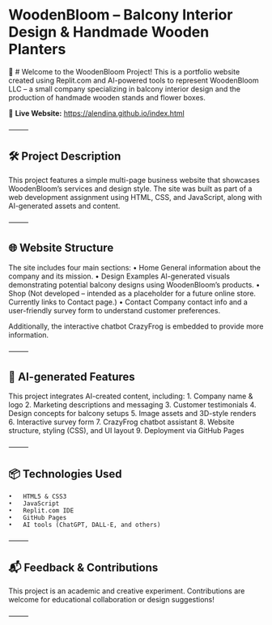 # WoodenBloom – Balcony Interior Design & Handmade Wooden Planters

🌿 # Welcome to the WoodenBloom Project!
This is a portfolio website created using Replit.com and AI-powered tools to represent WoodenBloom LLC – a small company specializing in balcony interior design and the production of handmade wooden stands and flower boxes.

🔗 **Live Website:** <a aref="index.html">https://alendina.github.io/index.html</a>

⸻

## 🛠️ Project Description

This project features a simple multi-page business website that showcases WoodenBloom’s services and design style. The site was built as part of a web development assignment using HTML, CSS, and JavaScript, along with AI-generated assets and content.

⸻

## 🌐 Website Structure

The site includes four main sections:
	•	Home
General information about the company and its mission.
	•	Design Examples
AI-generated visuals demonstrating potential balcony designs using WoodenBloom’s products.
	•	Shop
(Not developed – intended as a placeholder for a future online store. Currently links to Contact page.)
	•	Contact
Company contact info and a user-friendly survey form to understand customer preferences.

Additionally, the interactive chatbot CrazyFrog is embedded to provide more information.

⸻

## 🤖 AI-generated Features

This project integrates AI-created content, including:
	1.	Company name & logo
	2.	Marketing descriptions and messaging
	3.	Customer testimonials
	4.	Design concepts for balcony setups
	5.	Image assets and 3D-style renders
	6.	Interactive survey form
	7.	CrazyFrog chatbot assistant
	8.	Website structure, styling (CSS), and UI layout
	9.	Deployment via GitHub Pages

⸻

## 📦 Technologies Used
	•	HTML5 & CSS3
	•	JavaScript
	•	Replit.com IDE
	•	GitHub Pages
	•	AI tools (ChatGPT, DALL·E, and others)

⸻

## 📬 Feedback & Contributions

This project is an academic and creative experiment. Contributions are welcome for educational collaboration or design suggestions!

⸻

